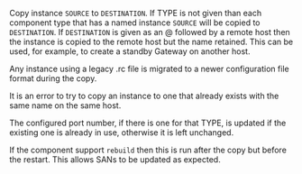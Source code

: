 Copy instance `SOURCE` to `DESTINATION`. If TYPE is not given than each component type that has a named instance `SOURCE` will be copied to `DESTINATION`. If `DESTINATION` is given as an @ followed by a remote host then the instance is copied to the remote host but the name retained. This can be used, for example, to create a standby Gateway on another host.

Any instance using a legacy .rc file is migrated to a newer configuration file format during the copy.

It is an error to try to copy an instance to one that already exists with the same name on the same host.

The configured port number, if there is one for that TYPE, is updated if the existing one is already in use, otherwise it is left unchanged.

If the component support `rebuild` then this is run after the copy but before the restart. This allows SANs to be updated as expected.
